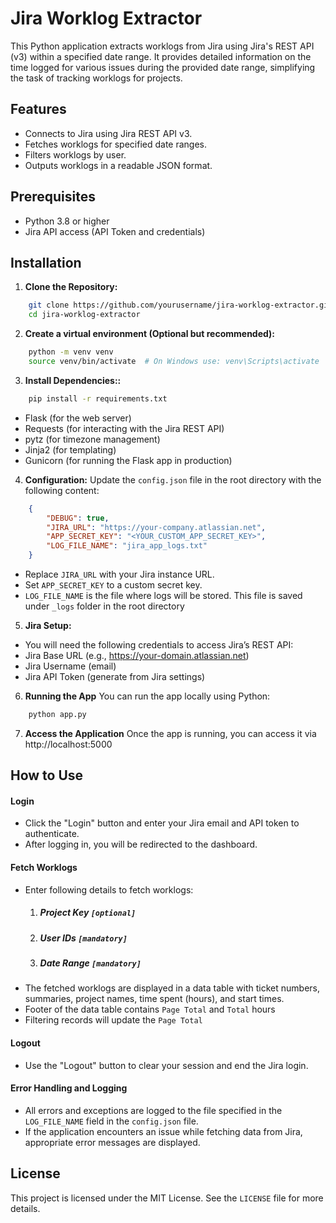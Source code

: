 
# Jira Worklog Extractor

This Python application extracts worklogs from Jira using Jira's REST API (v3) within a specified date range. It provides detailed information on the time logged for various issues during the provided date range, simplifying the task of tracking worklogs for projects.

## Features
- Connects to Jira using Jira REST API v3.
- Fetches worklogs for specified date ranges.
- Filters worklogs by user.
- Outputs worklogs in a readable JSON format.
  
## Prerequisites
- Python 3.8 or higher
- Jira API access (API Token and credentials)

## Installation

1. **Clone the Repository:**
```bash
	git clone https://github.com/yourusername/jira-worklog-extractor.git
	cd jira-worklog-extractor
```
    
2. **Create a virtual environment (Optional but recommended):**
```bash
	python -m venv venv
	source venv/bin/activate  # On Windows use: venv\Scripts\activate
```

3. **Install Dependencies::**
```bash
	pip install -r requirements.txt
```
-   Flask (for the web server)
-   Requests (for interacting with the Jira REST API)
-   pytz (for timezone management)
-   Jinja2 (for templating)
-   Gunicorn (for running the Flask app in production)

4. **Configuration:**
    Update the `config.json` file in the root directory with the following content:
```json
	{
		"DEBUG": true,
		"JIRA_URL": "https://your-company.atlassian.net",
		"APP_SECRET_KEY": "<YOUR_CUSTOM_APP_SECRET_KEY>",
		"LOG_FILE_NAME": "jira_app_logs.txt"
	}
```
- Replace `JIRA_URL` with your Jira instance URL.
- Set `APP_SECRET_KEY` to a custom secret key.
- `LOG_FILE_NAME` is the file where logs will be stored. This file is saved under `_logs` folder in the root directory

5. **Jira Setup:**
- You will need the following credentials to access Jira’s REST API:
- Jira Base URL (e.g., https://your-domain.atlassian.net)
- Jira Username (email)
- Jira API Token (generate from Jira settings)

6. **Running the App**
You can run the app locally using Python:
```bash
	python app.py
```

7. **Access the Application**
Once the app is running, you can access it via http://localhost:5000


## How to Use

#### Login
-   Click the "Login" button and enter your Jira email and API token to authenticate.
-   After logging in, you will be redirected to the dashboard.

#### Fetch Worklogs
-   Enter following details to fetch worklogs: 
	1. ##### Project Key `[optional]`  
	2. ##### User IDs `[mandatory]`
	3. ##### Date Range `[mandatory]`
-   The fetched worklogs are displayed in a data table with ticket numbers, summaries, project names, time spent (hours), and start times.
-   Footer of the data table contains `Page Total` and `Total` hours
-   Filtering records will update the `Page Total`

#### Logout
-   Use the "Logout" button to clear your session and end the Jira login.

#### Error Handling and Logging
-   All errors and exceptions are logged to the file specified in the `LOG_FILE_NAME` field in the `config.json` file.
-   If the application encounters an issue while fetching data from Jira, appropriate error messages are displayed.

## License
This project is licensed under the MIT License. See the `LICENSE` file for more details.